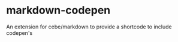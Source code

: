 markdown-codepen
================

An extension for cebe/markdown to provide a shortcode to include codepen's
